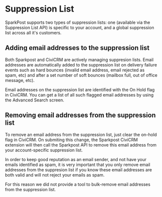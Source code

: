 # Suppression List
SparkPost supports two types of suppression lists: one (available via the Suppression List API) is specific to your account, and a global suppression list across all it's customers.

## Adding email addresses to the suppression list
Both Sparkpost and CiviCRM are actively managing suppresion lists. Email addresses are automatically added to the suppression list on delivery failure events such as hard bounces (invalid email address, email rejected as spam, etc) and after a set number of soft bounces (mailbox full, out of office message, etc).

Email addresses on the suppression list are identified with the On Hold flag in CiviCRM. You can get a list of all such flagged email addresses by using the Advanced Search screen.

## Removing email addresses from the suppression list
To remove an email address from the suppression list, just clear the on-hold flag in CiviCRM. On submiting this change, the Sparkpost CiviCRM extension will then call the Sparkpost API to remove this email address from your account-specific suppression list.

In order to keep good reputation as an email sender, and not have your emails identified as spam, it is very important that you only remove email addresses from the suppresion list if you know these email addresses are both valid and will not reject your emails as spam.

For this reason we did not provide a tool to bulk-remove email addresses from the suppression list.

